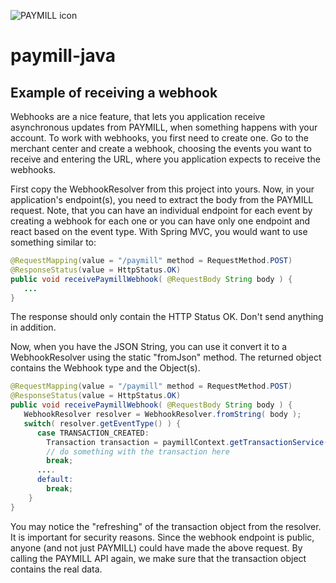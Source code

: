 ![PAYMILL icon](https://static.paymill.com/r/335f99eb3914d517bf392beb1adaf7cccef786b6/img/logo-download_Light.png)
# paymill-java
## Example of receiving a webhook 


Webhooks are a nice feature, that lets you application receive asynchronous updates from PAYMILL, when something happens with your account. To work with webhooks, you first need to create one. Go to the merchant center and create a webhook, choosing the events you want to receive and entering the URL, where you application expects to receive the webhooks.

First copy the WebhookResolver from this project into yours. Now, in your application's endpoint(s), you need to extract the body from the PAYMILL request. Note, that you can have an individual endpoint for each event by creating a webhook for each one or you can have only one endpoint and react based on the event type. With Spring MVC, you would want to use something similar to:


```java
@RequestMapping(value = "/paymill" method = RequestMethod.POST)
@ResponseStatus(value = HttpStatus.OK)
public void receivePaymillWebhook( @RequestBody String body ) {
   ...
}   
```


The response should only contain the HTTP Status OK. Don't send anything in addition.

Now, when you have the JSON String, you can use it convert it to a WebhookResolver using the static "fromJson" method. The returned object contains the Webhook type and the Object(s). 

```java
@RequestMapping(value = "/paymill" method = RequestMethod.POST)
@ResponseStatus(value = HttpStatus.OK)
public void receivePaymillWebhook( @RequestBody String body ) {
   WebhookResolver resolver = WebhookResolver.fromString( body );
   switch( resolver.getEventType() ) {
      case TRANSACTION_CREATED:
        Transaction transaction = paymillContext.getTransactionService().get( resolver.getTransaction() );
        // do something with the transaction here
        break;
      ....
      default:
        break;
    }
}   
```

You may notice the "refreshing" of the transaction object from the resolver. It is important  for security reasons. Since the webhook endpoint is public, anyone (and not just PAYMILL) could have made the above request. By calling the PAYMILL API again, we make sure that the transaction object contains the real data.